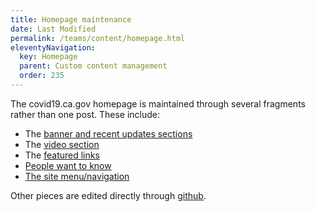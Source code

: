 ```yaml
---
title: Homepage maintenance
date: Last Modified 
permalink: /teams/content/homepage.html
eleventyNavigation:
  key: Homepage
  parent: Custom content management
  order: 235
---
```


The covid19.ca.gov homepage is maintained through several fragments rather than one post. These include:

* The [banner and recent updates sections](https://cagov.github.io/covid19.ca.gov-site-eng-playbook/teams/content/banner.html)
* The [video section](https://cagov.github.io/covid19.ca.gov-site-eng-playbook/teams/content/video.html)
* The [featured links](https://cagov.github.io/covid19.ca.gov-site-eng-playbook/teams/content/featured-links.html)
* [People want to know](https://as-go-covid19-d-001.azurewebsites.net/wp-admin/post.php?post=5143&action=edit) 
* [The site menu/navigation](https://as-go-covid19-d-001.azurewebsites.net/wp-admin/post.php?post=7484&action=edit)

Other pieces are edited directly through [github](https://github.com/cagov/covid19/tree/master/pages/manual-content/homepages).
